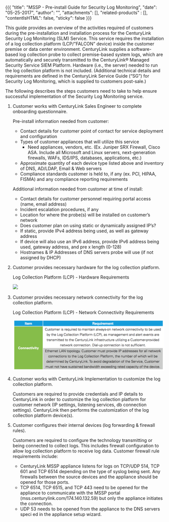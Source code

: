 {{{
"title": "MSSP - Pre-install Guide for Security Log Monitoring",
"date": "05-25-2017",
"author": "",
"attachments": [],
"related-products" : [],
"contentIsHTML": false,
"sticky": false
}}}

This guide provides an overview of the activities required of customers during the pre-installation and installation process for the CenturyLink Security Log Monitoring (SLM) Service. This service requires the installation of a log collection platform (LCP/”FALCON” device) inside the customer premise or data center environment. CenturyLink supplies a software-based log collection probe to collect premise-based system logs, which are automatically and securely transmitted to the CenturyLink® Managed Security Service SIEM Platform. Hardware (i.e., the server) needed to run the log collection platform is not included. (Additional technical details and requirements are defined in the CenturyLink Service Guide (“SG”) for Security Log Monitoring, which is supplied to customers post-sale.)

The following describes the steps customers need to take to help ensure successful implementation of the Security Log Monitoring service.

1. Customer works with CenturyLink Sales Engineer to complete onboarding questionnaire.

    Pre-install information needed from customer:

    * Contact details for customer point of contact for service deployment and configuration
    * Types of customer appliances that will utilize this service
      * Need appliances, vendors, etc. (Ex. Juniper SRX Firewall, Cisco ASA. Include all Microsoft and Linux servers, next-generation firewalls, WAFs, IDS/IPS, databases, applications, etc.)
    * Approximate quantity of each device type listed above and inventory of DNS, AD/LDAP, Email & Web servers
    * Compliance standards customer is held to, if any (ex. PCI, HIPAA, FISMA) and any compliance reporting requirements

    Additional information needed from customer at time of install:

    * Contact details for customer personnel requiring portal access (name, email address)
    * Incident escalation procedures, if any
    * Location for where the probe(s) will be installed on customer’s network
    * Does customer plan on using static or dynamically assigned IP’s?
    * If static, provide IPv4 address being used, as well as gateway address
    * If device will also use an IPv6 address, provide IPv6 address being used, gateway address, and pre x length (0-128)
    * Hostnames & IP Addresses of DNS servers probe will use (if not assigned by DHCP)

2. Customer provides necessary hardware for the log collection platform.

    Log Collection Platform (LCP) - Hardware Requirements

    ![](../images/mssp-security-log-monitoring-pre-install-guide-1,png)

3. Customer provides necessary network connectivity for the log collection platform.

    Log Collection Platform (LCP) - Network Connectivity Requirements

    ![](../images/mssp-security-log-monitoring-pre-install-guide-2.png)

4. Customer works with CenturyLink Implementation to customize the log collection platform.

    Customers are required to provide credentials and IP details to CenturyLink in order to customize the log collection platform for customer network (IP settings, listening services, db connection settings). CenturyLink then performs the customization of the log collection platform device(s).

5. Customer configures their internal devices (log forwarding & firewall rules).

    Customers are required to configure the technology transmitting or being connected to collect logs. This includes firewall configuration to allow log collection platform to receive log data. Customer  firewall rule requirements include:

    * CenturyLink MSSP appliance listens for logs on TCP/UDP 514, TCP 601 and TCP 6514 depending on the type of syslog being sent. Any firewalls between the source devices and the appliance should be opened for those ports.
    * TCP 6514, TCP 6515, and TCP 443 need to be opened for the appliance to communicate with the MSSP portal (mss.centurylink.com/174.140.132.59) but only the appliance initiates the connection.
    * UDP 53 needs to be opened from the appliance to the DNS servers speci ed in the appliance setup wizard.
